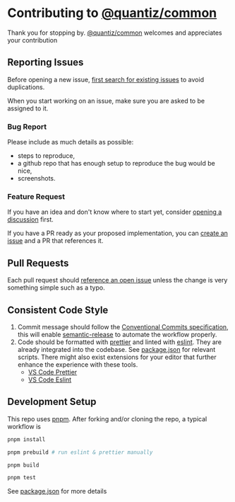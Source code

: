 # Contributing to [@quantiz/common][repo]

Thank you for stopping by. [@quantiz/common][repo] welcomes and appreciates your contribution

## Reporting Issues

Before opening a new issue, [first search for existing issues][repo.issues] to avoid duplications.

When you start working on an issue, make sure you are asked to be assigned to it.

### Bug Report

Please include as much details as possible:

- steps to reproduce,
- a github repo that has enough setup to reproduce the bug would be nice,
- screenshots.

### Feature Request

If you have an idea and don't know where to start yet, consider [opening a discussion][repo.discussions] first.

If you have a PR ready as your proposed implementation, you can [create an issue][repo.issues] and a PR that references it.

## Pull Requests

Each pull request should [reference an open issue][repo.issues.open] unless the change is very something simple such as a typo.

## Consistent Code Style

1. Commit message should follow the [Conventional Commits specification][conventionalcommits], this will enable [semantic-release][semanticrelease] to automate the workflow properly.
2. Code should be formatted with [prettier] and linted with [eslint]. They are already integrated into the codebase. See [package.json] for relevant scripts. There might also exist extensions for your editor that further enhance the experience with these tools.
    - [VS Code Prettier][vscode.extension.prettier]
    - [VS Code Eslint][vscode.extension.eslint]

## Development Setup

This repo uses [pnpm]. After forking and/or cloning the repo, a typical workflow is

```bash
pnpm install

pnpm prebuild # run eslint & prettier manually

pnpm build

pnpm test
```

See [package.json] for more details

[repo]: https://github.com/quantizians/common-ts
[repo.issues]: https://github.com/quantizians/common-ts/issues?q=
[repo.issues.open]: https://github.com/quantizians/common-ts/issues?q=is%3Aissue+is%3Aopen
[repo.discussions]: https://github.com/quantizians/common-ts/discussions
[conventionalcommits]: https://www.conventionalcommits.org/en/v1.0.0/
[semanticrelease]: https://github.com/semantic-release/semantic-release
[prettier]: https://prettier.io/
[eslint]: https://eslint.org/
[package.json]: ./package.json
[vscode.extension.prettier]: https://marketplace.visualstudio.com/items?itemName=esbenp.prettier-vscode
[vscode.extension.eslint]: https://marketplace.visualstudio.com/items?itemName=dbaeumer.vscode-eslint
[pnpm]: https://pnpm.io/
